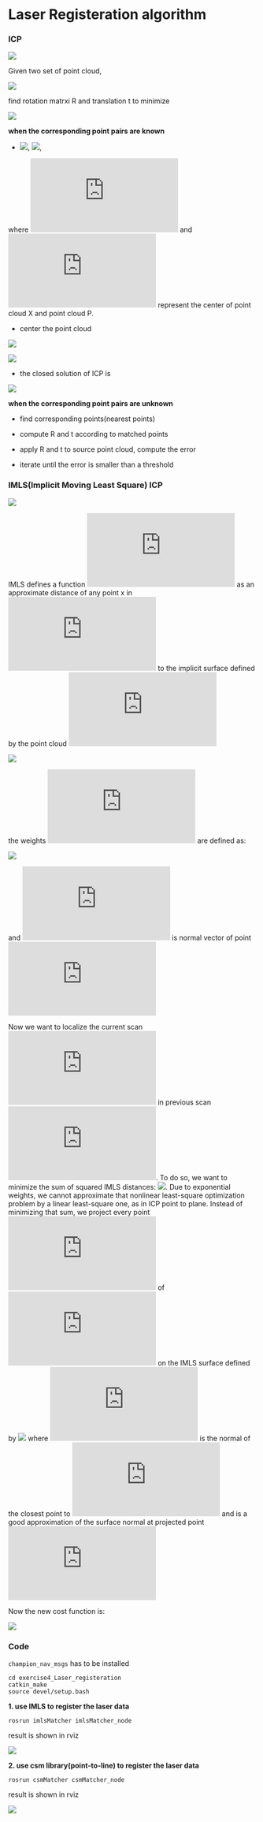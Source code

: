 # Laser Registeration algorithm

### ICP

<dev align=center><img src=./doc/icp1.png></dev>


Given two set of point cloud,

<dev align=center><img src=./doc/icp2.png></dev>

find rotation matrxi R and translation t to minimize

<dev align=center><img src=./doc/icp3.png></dev>


**when the corresponding point pairs are known**  

+ ![](./doc/icp4.png), ![](./doc/icp5.png), 

where ![](https://latex.codecogs.com/gif.latex?u_x) and ![](https://latex.codecogs.com/gif.latex?u_p) represent the center of point cloud X and point cloud P.

+ center the point cloud

<dev align=center><img src=./doc/icp6.png></dev>

<dev align=center><img src=./doc/icp7.png></dev>

+ the closed solution of ICP is 

<dev align=center><img src=./doc/icp8.png></dev>

**when the corresponding point pairs are unknown**  

+ find corresponding points(nearest points)

+ compute R and t according to matched points

+ apply R and t to source point cloud, compute the error

+ iterate until the error is smaller than a threshold


### IMLS(Implicit Moving Least Square) ICP

<dev align=center><img src=./doc/imls1.png></dev>

IMLS defines a function ![](https://latex.codecogs.com/gif.latex?I%5E%7BP_k%7D%28x%29) as an approximate distance of any point x in ![](https://latex.codecogs.com/gif.latex?%5Cmathbb%7BR%7D%5E3) to the implicit surface defined by the point cloud ![](https://latex.codecogs.com/gif.latex?P_k)

<dev align=center><img src=./doc/imls2.png></dev>

the weights ![](https://latex.codecogs.com/gif.latex?W_i%28x%29) are defined as:

<dev align=center><img src=./doc/imls3.png></dev>

and ![](https://latex.codecogs.com/gif.latex?n_i) is normal vector of point ![](https://latex.codecogs.com/gif.latex?p_i)

Now we want to localize the current scan ![](https://latex.codecogs.com/gif.latex?S_k) in previous scan ![](https://latex.codecogs.com/gif.latex?P_k). To do so, we want to minimize the sum of squared IMLS distances: ![](./doc/imls4.png). Due to exponential weights, we cannot approximate that nonlinear least-square optimization problem by a linear least-square one, as in ICP point to plane. Instead of minimizing that sum, we project every point ![](https://latex.codecogs.com/gif.latex?x_j) of ![](https://latex.codecogs.com/gif.latex?S_k) on the IMLS surface defined by ![](./doc/imls5.png) where ![](https://latex.codecogs.com/gif.latex?n_j) is the normal of the closest point to ![](https://latex.codecogs.com/gif.latex?x_j) and is a good approximation of the surface normal at projected point ![](https://latex.codecogs.com/gif.latex?y_i)

Now the new cost function is: 

<dev align=center><img src=./doc/imls6.png></dev>


### Code
`champion_nav_msgs` has to be installed
```
cd exercise4_Laser_registeration
catkin_make
source devel/setup.bash
```
**1. use IMLS to register the laser data**

`rosrun imlsMatcher imlsMatcher_node`

result is shown in rviz

<dev align=center><img src=./doc/result_imls.png></dev>

**2. use csm library(point-to-line) to register the laser data**

`rosrun csmMatcher csmMatcher_node`

result is shown in rviz

<dev align=center><img src=./doc/result_csm.png></dev>

